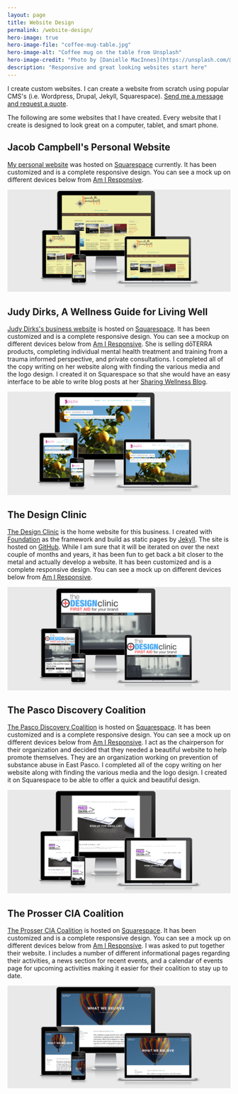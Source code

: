 ```yaml
---
layout: page
title: Website Design
permalink: /website-design/
hero-image: true
hero-image-file: "coffee-mug-table.jpg"
hero-image-alt: "Coffee mug on the table from Unsplash"
hero-image-credit: "Photo by [Danielle MacInnes](https://unsplash.com/@dsmacinnes)"
description: "Responsive and great looking websites start here"
---
```


I create custom websites. I can create a website from scratch using popular CMS's (i.e. Wordpress, Drupal, Jekyll, Squarespace). [Send me a message and request a quote](/request-quote/).

The following are some websites that I have created. Every website that I create is designed to look great on a computer, tablet, and smart phone.


## Jacob Campbell's Personal Website

[My personal website](https://jacobrcampbell.com/) was hosted on [Squarespace](https://www.squarespace.com) currently. It has been customized and is a complete responsive design. You can see a mock up on different devices below from [Am I Responsive][1].

   [1]: http://ami.responsivedesign.is/?url=http%3A%2F%2Fjacobrcampbell.com%2Fabout-site%2F

![A screenshot of Jacob Campbell's Website from Am I responsive][2]

   [2]: /assets/media/jacob-campbell-website-responsive-design.png

## Judy Dirks, A Wellness Guide for Living Well

[Judy Dirks's business website][3] is hosted on [Squarespace][4]. It has been customized and is a complete responsive design. You can see a mockup on different devices below from [Am I Responsive][5]. She is selling dōTERRA products, completing individual mental health treatment and training from a trauma informed perspective, and private consultations. I completed all of the copy writing on her website along with finding the various media and the logo design. I created it on Squarespace so that she would have an easy interface to be able to write blog posts at her [Sharing Wellness Blog][6].

   [3]: http://www.judydirks.com/welcome
   [4]: http://www.squarespace.com
   [5]: http://ami.responsivedesign.is/?url=http%3A%2F%2Fwww.judydirks.com%2Fwelcome#
   [6]: http://www.judydirks.com/blog/

![A screenshot of Judy Dirks's Website from Am I responsive][7]

   [7]: /assets/media/judy-dirks-website-responsive-design.png

## The Design Clinic

[The Design Clinic][8] is the home website for this business. I created with [Foundation][9] as the framework and build as static pages by [Jekyll][10]. The site is hosted on [GitHub][11]. While I am sure that it will be iterated on over the next couple of months and years, it has been fun to get back a bit closer to the metal and actually develop a website. It has been customized and is a complete responsive design. You can see a mock up on different devices below from [Am I Responsive][12].

   [8]: http://thedesignclinic.org/
   [9]: http://foundation.zurb.com
   [10]: http://jekyllrb.com
   [11]: https://github.com/campjacob/the-design-clinic
   [12]: http://ami.responsivedesign.is/?url=http%3A%2F%2Fthedesignclinic.org%2Frequest-quote%2F#

![A screenshot of The Design Clinic's Website from Am I responsive][13]

   [13]: /assets/media/the-design-clinic-website-responsive-design.png

## The Pasco Discovery Coalition

[The Pasco Discovery Coalition][14] is hosted on [Squarespace][15]. It has been customized and is a complete responsive design. You can see a mock up on different devices below from [Am I Responsive][16]. I act as the chairperson for their organization and decided that they needed a beautiful website to help promote themselves. They are an organization working on prevention of substance abuse in East Pasco. I completed all of the copy writing on her website along with finding the various media and the logo design. I created it on Squarespace to be able to offer a quick and beautiful design.

   [14]: http://www.pascodiscoverycoalition.org/
   [15]: http://www.squarespace.com
   [16]: http://ami.responsivedesign.is/?url=http%3A%2F%2Fwww.pascodiscoverycoalition.org%2Fsign-up%2F#

![A screenshot of The Pasco Discovery Coalition's Website from Am I responsive][17]

   [17]: /assets/media/the-pasco-discovery-coalition-website-responsive-design.png

## The Prosser CIA Coalition

[The Prosser CIA Coalition][18] is hosted on [Squarespace][19]. It has been customized and is a complete responsive design. You can see a mock up on different devices below from [Am I Responsive][20]. I was asked to put together their website. I includes a number of different informational pages regarding their activities, a news section for recent events, and a calendar of events page for upcoming activities making it easier for their coalition to stay up to date.

   [18]: http://www.prossercia.com/
   [19]: http://www.squarespace.com
   [20]:  http://ami.responsivedesign.is?url=http://www.prossercia.com/what-we-believe/

![A screenshot of The Prosser CIA Coalition's Website from Am I responsive][21]

   [21]: /assets/media/prosser-cia-coalitionresponsive-design.png
